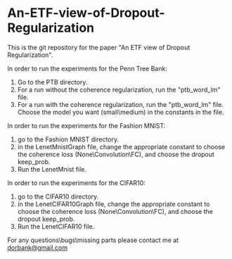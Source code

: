 # An-ETF-view-of-Dropout-Regularization
This is the git repository for the paper "An ETF view of Dropout Regularization".

In order to run the experiments for the Penn Tree Bank:
1. Go to the PTB directory.
2. For a run without the coherence regularization, run the "ptb_word_lm" file.
3. For a run with the coherence regularization, run the "ptb_word_lm" file.
Choose the model you want (small\medium) in the constants in the file.


In order to run the experiments for the Fashion MNIST:
1. go to the Fashion MNIST directory.
2. in the LenetMnistGraph file, change the appropriate constant to choose the coherence loss (None\Convolution\FC), and choose the dropout keep_prob.
3. Run the LenetMnist file.


In order to run the experiments for the CIFAR10:
1. go to the CIFAR10 directory.
2. in the LenetCIFAR10Graph file, change the appropriate constant to choose the coherence loss (None\Convolution\FC), and choose the dropout keep_prob.
3. Run the LenetCIFAR10 file.


For any questions\bugs\missing parts please contact me at dorbank@gmail.com
